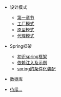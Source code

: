 - 设计模式

  - [第一章节](desgin-pattern/Java面试必备：手写单例模式.md)
  - [工厂模式](desgin-pattern/工厂模式超详解（代码示例）.md)
  - [原型模式](desgin-pattern/设计模式之原型模式.md)
  - [代理模式](desgin-pattern/设计模式之代理模式.md)

- Spring框架

  - [初识spring框架](spring/【10分钟学Spring】：（一）初识Spring框架.md)
  - [依赖注入及示例](spring/【10分钟学Spring】：（二）一文搞懂spring依赖注入（DI）.md)
  - [spring的条件化装配](spring/【10分钟学Spring】：（三）你了解spring的高级装配吗_条件化装配bean.md)

- 数据库


- [待续...](callme.md)
